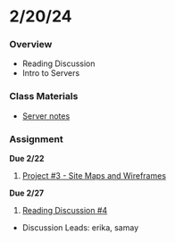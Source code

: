 # 2/20/24
### Overview  
* Reading Discussion
* Intro to Servers
### Class Materials
* [Server notes](../../notes/server.md)
### Assignment

**Due 2/22**
1. [Project #3 - Site Maps and Wireframes](https://github.com/samheckle/networked-media-sp-24/blob/main/assignments/projects.md#project-3-midterm)

**Due 2/27**
1. [Reading Discussion #4](https://github.com/samheckle/networked-media-sp-24/blob/main/assignments/readings.md#reading-response-4)
- Discussion Leads: erika, samay